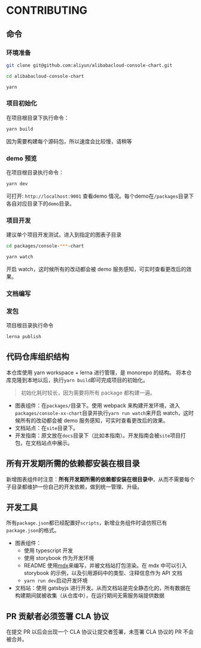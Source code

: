 # CONTRIBUTING

## 命令

### 环境准备

```bash
git clone git@github.com:aliyun/alibabacloud-console-chart.git

cd alibabacloud-console-chart

yarn
```

### 项目初始化

在项目根目录下执行命令：

```bash
yarn build
```

因为需要构建每个源码包，所以速度会比较慢，请稍等

### demo 预览

在项目根目录执行命令：

```bash
yarn dev
```

可打开: `http://localhost:9001`  查看demo 情况。每个demo在`/packages`目录下各自对应目录下的`demo`目录。

### 项目开发

建议单个项目开发测试，进入到指定的图表子目录

```bash
cd packages/console-***-chart

yarn watch
```

开启 watch，这时候所有的改动都会被 demo 服务感知，可实时查看更改后的效果。

### 文档编写


### 发包

项目根目录执行命令

```bash
lerna publish
```


## 代码仓库组织结构

本仓库使用 yarn workspace + lerna 进行管理，是 monorepo 的结构。
将本仓库克隆到本地以后，执行`yarn build`即可完成项目的初始化。

> 初始化耗时较长，因为需要将所有 package 都构建一遍。

- 图表组件：在`packages/`目录下。使用 webpack 来构建开发环境，进入`packages/console-xx-chart`目录并执行`yarn run watch`来开启 watch，这时候所有的改动都会被 demo 服务感知，可实时查看更改后的效果。
- 文档站点：在`site`目录下。
- 开发指南：原文放在`docs`目录下（比如本指南）。开发指南会被`site`项目打包，在文档站点中展示。

## 所有开发期所需的依赖都安装在根目录

新增图表组件时注意：**所有开发期所需的依赖都安装在根目录中**，从而不需要每个子目录都维护一份自己的开发依赖，做到统一管理、升级。

## 开发工具

所有`package.json`都已经配置好`scripts`，新增业务组件时请仿照已有`package.json`的格式。

- 图表组件：
  - 使用 typescript 开发
  - 使用 storybook 作为开发环境
  - README 使用[mdx](https://mdxjs.com/)来编写，并被文档站打包渲染。在 mdx 中可以引入 storybook 的示例，以及引用源码中的类型、注释信息作为 API 文档
  - `yarn run dev`启动开发环境
- 文档站：使用 gatsbyjs 进行开发。从而文档站是完全静态化的，所有数据在构建期间就被收集（从仓库中），在运行期间无需服务端提供数据

## PR 贡献者必须签署 CLA 协议

在提交 PR 以后会出现一个 CLA 协议让提交者签署，未签署 CLA 协议的 PR 不会被合并。
